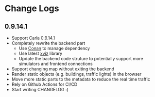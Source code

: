 # Change Logs

## 0.9.14.1
* Support Carla 0.9.14.1
* Completely rewrite the backend part
    * Use [Conan](https://docs.conan.io/1/index.html) to manage dependency 
    * Use latest [xviz](https://github.com/mjxu96/xviz) library
    * Update the backend code struture to potentially support more simulators and frontend connections
* Support changing map without exiting the backend
* Render static objects (e.g. buildings, traffic lights) in the browser
* Move more static parts to the metadata to reduce the real time traffic
* Rely on Github Actions for CI/CD
* Start writing CHANGELOG :)
